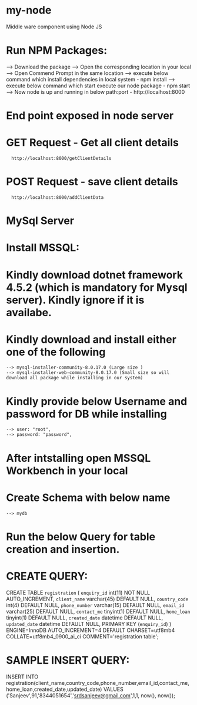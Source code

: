 # my-node
Middle ware component using Node JS

# Run NPM Packages:
--> Download the package
--> Open the corresponding location in your local
--> Open Commend Prompt in the same location
--> execute below command which install dependencies in local system
        - npm install
--> execute below command which start execute our node package
        - npm start
--> Now node is up and running in below path:port
        - http://localhost:8000
        
# End point exposed in node server
  # GET Request - Get all client details
      http://localhost:8000/getClientDetails
  # POST Request - save client details
      http://localhost:8000/addClientData

# MySql Server 

# Install MSSQL:
  
  # Kindly download dotnet framework 4.5.2 (which is mandatory for Mysql server). Kindly ignore if it is availabe. 
  
  # Kindly download and install either one of the following
    --> mysql-installer-community-8.0.17.0 (Large size )
    --> mysql-installer-web-community-8.0.17.0 (Small size so will download all package while installing in our system)
   
  # Kindly provide below Username and password for DB while installing 
    --> user: "root",
    --> password: "password",
   
  # After intstalling open MSSQL Workbench in your local
  
  # Create Schema with below name 
    --> mydb
  # Run the below Query for table creation  and insertion.
  
  # CREATE QUERY:
  
  CREATE TABLE `registration` (
  `enquiry_id` int(11) NOT NULL AUTO_INCREMENT,
  `client_name` varchar(45) DEFAULT NULL,
  `country_code` int(4) DEFAULT NULL,
  `phone_number` varchar(15) DEFAULT NULL,
  `email_id` varchar(25) DEFAULT NULL,
  `contact_me` tinyint(1) DEFAULT NULL,
  `home_loan` tinyint(1) DEFAULT NULL,
  `created_date` datetime DEFAULT NULL,
  `updated_date` datetime DEFAULT NULL,
  PRIMARY KEY (`enquiry_id`)
  ) ENGINE=InnoDB AUTO_INCREMENT=4 DEFAULT CHARSET=utf8mb4 COLLATE=utf8mb4_0900_ai_ci COMMENT='registration table';
  
  # SAMPLE INSERT QUERY:
  
  INSERT INTO registration(client_name,country_code,phone_number,email_id,contact_me,home_loan,created_date,updated_date)
  VALUES ('Sanjeev',91,'8344051654','srdsanjeev@gmail.com',1,1, now(), now());
  
  
  
  
  
  
  
    
    
        
 
